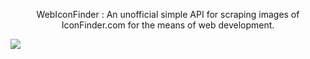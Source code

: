 <p align="center">WebIconFinder : An unofficial simple API for scraping images of IconFinder.com for the means of web development.</p>

<img src="https://pbs.twimg.com/profile_images/1041986188821848069/spGckKc6_400x400.jpg" align="center" border-radius="50%">
